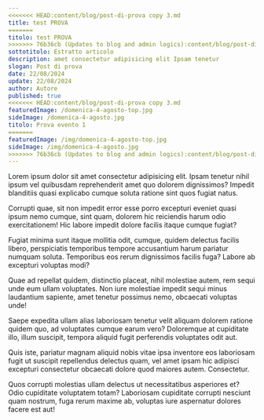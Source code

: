 ```yaml
---
<<<<<<< HEAD:content/blog/post-di-prova copy 3.md
title: test PROVA
=======
titolo: test PROVA
>>>>>>> 76b36cb (Updates to blog and admin logics):content/blog/post-di-prova3.md
sottotitolo: Estratto articolo
description: amet consectetur adipisicing elit Ipsam tenetur
slogan: Post di prova
date: 22/08/2024
update: 22/08/2024
author: Autore
published: true
<<<<<<< HEAD:content/blog/post-di-prova copy 3.md
featuredImage: /domenica-4-agosto-top.jpg
sideImage: /domenica-4-agosto.jpg
titolo: Prova evento 1
=======
featuredImage: /img/domenica-4-agosto-top.jpg
sideImage: /img/domenica-4-agosto.jpg
>>>>>>> 76b36cb (Updates to blog and admin logics):content/blog/post-di-prova3.md
---
```


Lorem ipsum dolor sit amet consectetur adipisicing elit. Ipsam tenetur nihil ipsum vel quibusdam reprehenderit amet quo dolorem dignissimos? Impedit blanditiis quasi explicabo cumque soluta ratione sint quos fugiat natus.

Corrupti quae, sit non impedit error esse porro excepturi eveniet quasi ipsum nemo cumque, sint quam, dolorem hic reiciendis harum odio exercitationem! Hic labore impedit dolore facilis itaque cumque fugiat?

Fugiat minima sunt itaque mollitia odit, cumque, quidem delectus facilis libero, perspiciatis temporibus tempore accusantium harum pariatur numquam soluta. Temporibus eos rerum dignissimos facilis fuga? Labore ab excepturi voluptas modi?

Quae ad repellat quidem, distinctio placeat, nihil molestiae autem, rem sequi unde eum ullam voluptates. Non iure molestiae impedit sequi minus laudantium sapiente, amet tenetur possimus nemo, obcaecati voluptas unde!

Saepe expedita ullam alias laboriosam tenetur velit aliquam dolorem ratione quidem quo, ad voluptates cumque earum vero? Doloremque at cupiditate illo, illum suscipit, tempora aliquid fugit perferendis voluptates odit aut.

Quis iste, pariatur magnam aliquid nobis vitae ipsa inventore eos laboriosam fugit ut suscipit repellendus delectus quam, vel amet ipsam hic adipisci excepturi consectetur obcaecati dolore quod maiores autem. Consectetur.

Quos corrupti molestias ullam delectus ut necessitatibus asperiores et? Odio cupiditate voluptatem totam? Laboriosam cupiditate corrupti nesciunt quam nostrum, fuga rerum maxime ab, voluptas iure aspernatur dolores facere est aut!
